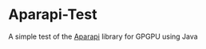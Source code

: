 # Aparapi-Test
A simple test of the [Aparapi](https://github.com/Syncleus/aparapi) library for GPGPU using Java

